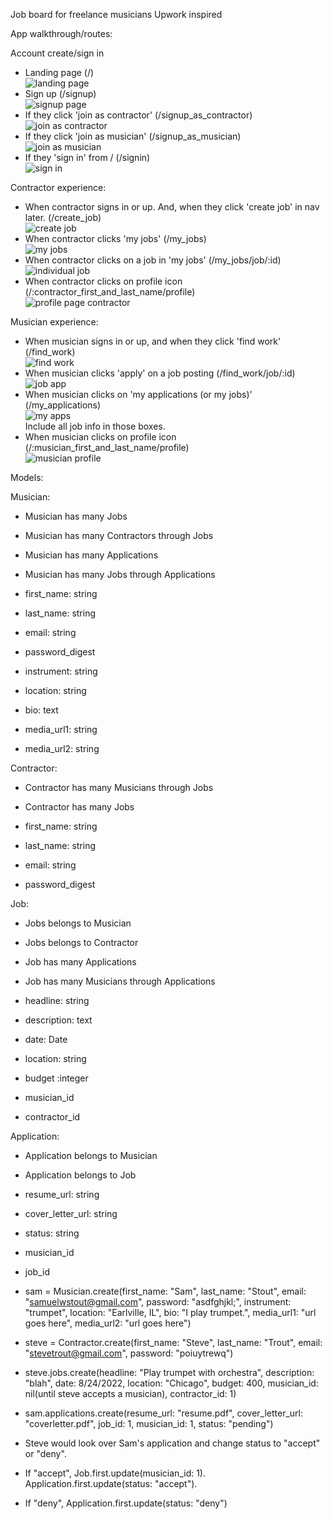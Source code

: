 Job board for freelance musicians
Upwork inspired

App walkthrough/routes: <br>

Account create/sign in <br>

- Landing page (/) <br>
![landing page](./images_for_plan/landingpage.png)
- Sign up (/signup)  <br>
![signup page](./images_for_plan/signup.png)
- If they click 'join as contractor' (/signup_as_contractor) <br>
![join as contractor](./images_for_plan/join_as_contractor.png)
- If they click 'join as musician' (/signup_as_musician) <br>
![join as musician](./images_for_plan/join_as_musician.png) 
- If they 'sign in' from / (/signin) <br>
![sign in](./images_for_plan/signin.png) <br>

Contractor experience: <br>

- When contractor signs in or up. And, when they click 'create job' in nav later. (/create_job)<br>
![create job](./images_for_plan/create_job.png)
- When contractor clicks 'my jobs' (/my_jobs) <br>
![my jobs](./images_for_plan/my_jobs.png)
- When contractor clicks on a job in 'my jobs' (/my_jobs/job/:id) <br>
![individual job](./images_for_plan/contractor_job.png)
- When contractor clicks on profile icon (/:contractor_first_and_last_name/profile) <br>
![profile page contractor](./images_for_plan/contractor_profile.png)

Musician experience: <br>

- When musician signs in or up, and when they click 'find work' (/find_work)<br>
![find work](./images_for_plan/find_work.png)
- When musician clicks 'apply' on a job posting (/find_work/job/:id) <br>
![job app](./images_for_plan/job_app.png)
- When musician clicks on 'my applications (or my jobs)' (/my_applications) <br>
![my apps](./images_for_plan/my_apps.png) <br>
Include all job info in those boxes. <br>
- When musician clicks on profile icon (/:musician_first_and_last_name/profile) <br>
![musician profile](./images_for_plan/musician_profile.png)

Models: <br>

Musician: <br>

- Musician has many Jobs
- Musician has many Contractors through Jobs
- Musician has many Applications
- Musician has many Jobs through Applications <br>

- first_name: string
- last_name: string
- email: string
- password_digest
- instrument: string
- location: string
- bio: text
- media_url1: string
- media_url2: string <br>

Contractor: <br>

- Contractor has many Musicians through Jobs
- Contractor has many Jobs

- first_name: string
- last_name: string
- email: string
- password_digest <br>

Job: <br>

- Jobs belongs to Musician
- Jobs belongs to Contractor
- Job has many Applications
- Job has many Musicians through Applications <br>

- headline: string
- description: text
- date: Date
- location: string
- budget :integer
- musician_id
- contractor_id


Application: <br>

- Application belongs to Musician
- Application belongs to Job <br>

- resume_url: string
- cover_letter_url: string
- status: string
- musician_id 
- job_id

- sam = Musician.create(first_name: "Sam", last_name: "Stout", email: "samuelwstout@gmail.com", password: "asdfghjkl;", instrument: "trumpet", location: "Earlville, IL", bio: "I play trumpet.", media_url1: "url goes here", media_url2: "url goes here")

- steve = Contractor.create(first_name: "Steve", last_name: "Trout", email: "stevetrout@gmail.com", password: "poiuytrewq")

- steve.jobs.create(headline: "Play trumpet with orchestra", description: "blah", date: 8/24/2022, location: "Chicago", budget: 400, musician_id: nil(until steve accepts a musician), contractor_id: 1)

- sam.applications.create(resume_url: "resume.pdf", cover_letter_url: "coverletter.pdf", job_id: 1, musician_id: 1, status: "pending")

- Steve would look over Sam's application and change status to "accept" or "deny".
- If "accept", Job.first.update(musician_id: 1). Application.first.update(status: "accept"). 
- If "deny", Application.first.update(status: "deny")


